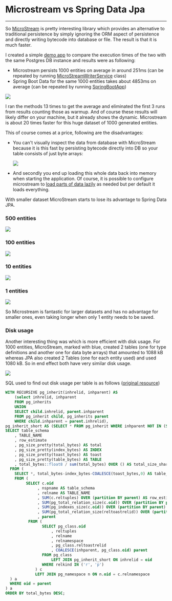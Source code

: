 # Microstream vs Spring Data Jpa

---

So [MicroStream](https://microstream.one/) is pretty interesting library which provides 
an alternative to traditional persistence by simply ignoring the ORM aspect of persistence 
and directly writing bytecode into database or file. The result is that it is much faster.

I created a simple [demo app](https://github.com/asgarov1/microstream-demo) to compare 
the execution times of the two with the same Postgres DB instance and results were as following:
- Microstream persists 1000 entities on average in around 251ms (can be repeated by running 
[MicroStreamWriterService](https://github.com/asgarov1/microstream-demo/blob/master/src/main/java/com/asgarov/microstream/MicroStreamWriterService.java) class)
- Spring Boot Data for the same 1000 entities takes about 4853ms on average 
(can be repeated by running [SpringBootApp](https://github.com/asgarov1/microstream-demo/blob/master/src/main/java/com/asgarov/JpaApp.java))

<img src="assets/images/microstream/microstream_1.png">

I ran the methods 13 times to get the average and eliminated the first 3 runs from results 
counting those as warmup. And of course these results will likely differ on your machine, 
but it already shows the dynamic. Microstream is about 20 times faster for this huge 
dataset of 1000 generated entities.

This of course comes at a price, following are the disadvantages:

- You can't visually inspect the data from database with MicroStream because it is this 
fast by persisting bytecode directly into DB so your table consists of just byte arrays:

  <img src="assets/images/microstream/microstream_2.png">
- And secondly you end up loading this whole data back into memory when starting 
the application. Of course, it is possible to configure microstream to [load parts of 
data lazily](https://foojay.io/today/microstream-part-3-storing-data/#:~:text=When%20you%20have%20a%20very,it%20afterward%20from%20the%20memory.) as needed but per default it loads everything.

With smaller dataset MicroStream starts to lose its advantage to Spring Data JPA.

### 500 entities
  <img src="assets/images/microstream/microstream_3.png">

### 100 entities
  <img src="assets/images/microstream/microstream_4.png">

### 10 entities
  <img src="assets/images/microstream/microstream_5.png">

### 1 entities
  <img src="assets/images/microstream/microstream_6.png">

So Microstream is fantastic for larger datasets and has no advantage for smaller ones, 
even taking longer when only 1 entity needs to be saved.

### Disk usage
Another interesting thing was which is more efficient with disk usage. For 1000 entities, 
MicroStream, marked with blue, created 2 tables (one for type definitions and another one 
for data byte arrays) that amounted to 1088 kB whereas JPA also created 2 Tables (one for 
each entity used) and used 1080 kB. So in end effect both have very similar disk usage.

  <img src="assets/images/microstream/microstream_7.png">

SQL used to find out disk usage per table is as follows ([original resource](https://wiki.postgresql.org/wiki/Disk_Usage))

```sql
WITH RECURSIVE pg_inherit(inhrelid, inhparent) AS
    (select inhrelid, inhparent
    FROM pg_inherits
    UNION
    SELECT child.inhrelid, parent.inhparent
    FROM pg_inherit child, pg_inherits parent
    WHERE child.inhparent = parent.inhrelid),
pg_inherit_short AS (SELECT * FROM pg_inherit WHERE inhparent NOT IN (SELECT inhrelid FROM pg_inherit))
SELECT table_schema
    , TABLE_NAME
    , row_estimate
    , pg_size_pretty(total_bytes) AS total
    , pg_size_pretty(index_bytes) AS INDEX
    , pg_size_pretty(toast_bytes) AS toast
    , pg_size_pretty(table_bytes) AS TABLE
    , total_bytes::float8 / sum(total_bytes) OVER () AS total_size_share
  FROM (
    SELECT *, total_bytes-index_bytes-COALESCE(toast_bytes,0) AS table_bytes
    FROM (
         SELECT c.oid
              , nspname AS table_schema
              , relname AS TABLE_NAME
              , SUM(c.reltuples) OVER (partition BY parent) AS row_estimate
              , SUM(pg_total_relation_size(c.oid)) OVER (partition BY parent) AS total_bytes
              , SUM(pg_indexes_size(c.oid)) OVER (partition BY parent) AS index_bytes
              , SUM(pg_total_relation_size(reltoastrelid)) OVER (partition BY parent) AS toast_bytes
              , parent
          FROM (
                SELECT pg_class.oid
                    , reltuples
                    , relname
                    , relnamespace
                    , pg_class.reltoastrelid
                    , COALESCE(inhparent, pg_class.oid) parent
                FROM pg_class
                    LEFT JOIN pg_inherit_short ON inhrelid = oid
                WHERE relkind IN ('r', 'p')
             ) c
             LEFT JOIN pg_namespace n ON n.oid = c.relnamespace
  ) a
  WHERE oid = parent
) a
ORDER BY total_bytes DESC;
```
